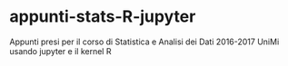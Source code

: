 # appunti-stats-R-jupyter
Appunti presi per il corso di Statistica e Analisi dei Dati 2016-2017 UniMi usando jupyter e il kernel R
